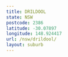 ```yaml
---
title: DRILDOOL
state: NSW
postcode: 2386
latitude: -30.07897
longitude: 148.924417
url: /nsw/drildool/
layout: suburb
---
```

